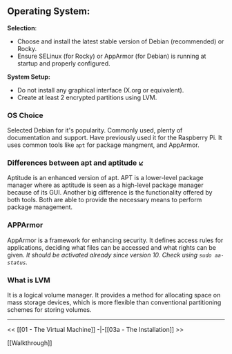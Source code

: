 ## Operating System: 
**Selection**:
- Choose and install the latest stable version of Debian (recommended) or Rocky.
- Ensure SELinux (for Rocky) or AppArmor (for Debian) is running at startup and properly configured.

**System Setup:**
- Do not install any graphical interface (X.org or equivalent).
- Create at least 2 encrypted partitions using LVM.

### OS Choice
Selected Debian for it's popularity. Commonly used, plenty of documentation and support. Have previously used it for the Raspberry Pi. It uses common tools like `apt` for package mangment, and AppArmor.

### Differences between apt and aptitude ↙️

Aptitude is an enhanced version of apt. APT is a lower-level package manager where as aptitude is seen as a high-level package manager because of its GUI. Another big difference is the functionality offered by both tools. Both are able to provide the necessary means to perform package management.
### APPArmor

AppArmor is a framework for enhancing security. It defines access rules for applications, deciding what files can be accessed and what rights can be given. 
*It should be activated already since version 10. Check using `sudo aa-status`.*

### What is LVM

It is a logical volume manager. It provides a method for allocating space on mass storage devices, which is more flexible than conventional partitioning schemes for storing volumes.



---
<<  [[01 - The Virtual Machine]] -|-[[03a - The Installation]]  >>

[[Walkthrough]]
